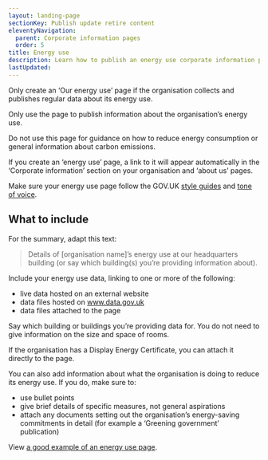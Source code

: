 ```yaml
---
layout: landing-page
sectionKey: Publish update retire content
eleventyNavigation:
  parent: Corporate information pages
  order: 5
title: Energy use
description: Learn how to publish an energy use corporate information page.
lastUpdated:
---
```


Only create an ‘Our energy use’ page if the organisation collects and publishes regular data about its energy use. 

Only use the page to publish information about the organisation’s energy use.

Do not use this page for guidance on how to reduce energy consumption or general information about carbon emissions. 

If you create an ‘energy use’ page, a link to it will appear automatically in the ‘Corporate information’ section on your organisation and ‘about us’ pages.

Make sure your energy use page follow the GOV.UK [style guides](https://guidance.publishing.service.gov.uk/writing-to-gov-uk-standards/style-guides/) and [tone of voice](https://guidance.publishing.service.gov.uk/writing-to-gov-uk-standards/tone-of-voice/). 

## What to include 

For the summary, adapt this text:

> Details of [organisation name]’s energy use at our headquarters building (or say which building(s) you’re providing information about).

Include your energy use data, linking to one or more of the following:

* live data hosted on an external website
* data files hosted on www.data.gov.uk
* data files attached to the page

Say which building or buildings you’re providing data for. You do not need to give information on the size and space of rooms. 

If the organisation has a Display Energy Certificate, you can attach it directly to the page.

You can also add information about what the organisation is doing to reduce its energy use. If you do, make sure to:

* use bullet points
* give brief details of specific measures, not general aspirations
* attach any documents setting out the organisation’s energy-saving commitments in detail (for example a ‘Greening government’ publication)

View [a good example of an energy use page](https://www.gov.uk/government/organisations/department-for-transport/about/our-energy-use). 
